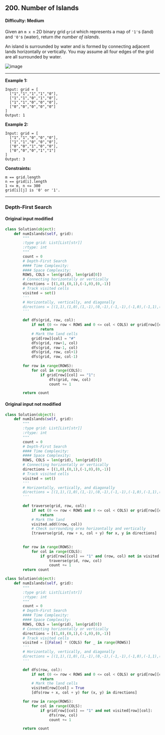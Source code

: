 ## 200. Number of Islands

#### Difficulty: Medium

Given an ```m x n``` 2D binary grid ```grid``` which represents a map of ```'1'```s (land) and ```'0'```s (water), return _the number of islands_.

An island is surrounded by water and is formed by connecting adjacent lands horizontally or vertically. You may assume all four edges of the grid are all surrounded by water.

![image](https://user-images.githubusercontent.com/35042430/206580128-1aa4a5fc-b0dd-499f-875f-c1fe534598c4.png)

---

__Example 1:__

```
Input: grid = [
  ["1","1","1","1","0"],
  ["1","1","0","1","0"],
  ["1","1","0","0","0"],
  ["0","0","0","0","0"]
]
Output: 1
```

__Example 2:__

```
Input: grid = [
  ["1","1","0","0","0"],
  ["1","1","0","0","0"],
  ["0","0","1","0","0"],
  ["0","0","0","1","1"]
]
Output: 3
```

__Constraints:__

```
m == grid.length
n == grid[i].length
1 <= m, n <= 300
grid[i][j] is '0' or '1'.
```

---

### Depth-First Search

#### Original input modified

```Python
class Solution(object):
    def numIslands(self, grid):
        """
        :type grid: List[List[str]]
        :rtype: int
        """        
        count = 0
        # Depth-First Search
        #### Time Complexity:
        #### Space Complexity:
        ROWS, COLS = len(grid), len(grid[0])
        # Connecting horizontally or vertically
        directions = [(1,0),(0,1),(-1,0),(0,-1)]
        # Track visited cells
        visited = set()
        '''
        # Horizontally, vertically, and diagonally
        directions = [(1,1),(1,0),(1,-1),(0,-1),(-1,-1),(-1,0),(-1,1),(0,1)]
        '''

        def dfs(grid, row, col):
            if not (0 <= row < ROWS and 0 <= col < COLS) or grid[row][col] != "1":
                return
            # Mark the land cells
            grid[row][col] = "#"
            dfs(grid, row+1, col)
            dfs(grid, row-1, col)
            dfs(grid, row, col+1)
            dfs(grid, row, col-1)
            
        for row in range(ROWS):
            for col in range(COLS):
                if grid[row][col] == "1":
                    dfs(grid, row, col)
                    count += 1

        return count
```

#### Original input not modified

```Python
class Solution(object):
    def numIslands(self, grid):
        """
        :type grid: List[List[str]]
        :rtype: int
        """        
        count = 0
        # Depth-First Search
        #### Time Complexity:
        #### Space Complexity:
        ROWS, COLS = len(grid), len(grid[0])
        # Connecting horizontally or vertically
        directions = [(1,0),(0,1),(-1,0),(0,-1)]
        # Track visited cells
        visited = set()
        '''
        # Horizontally, vertically, and diagonally
        directions = [(1,1),(1,0),(1,-1),(0,-1),(-1,-1),(-1,0),(-1,1),(0,1)]
        '''
        
        def traverse(grid, row, col):
            if not (0 <= row < ROWS and 0 <= col < COLS) or grid[row][col] != "1" or (row, col) in visited:
                return
            # Mark the land
            visited.add((row, col))
            # Check surrounding area horizontally and vertically
            [traverse(grid, row + x, col + y) for x, y in directions]
        
        
        for row in range(ROWS):
            for col in range(COLS):
                if grid[row][col] == "1" and (row, col) not in visited:
                    traverse(grid, row, col)
                    count += 1
        return count
```

```Python
class Solution(object):
    def numIslands(self, grid):
        """
        :type grid: List[List[str]]
        :rtype: int
        """        
        count = 0
        # Depth-First Search
        #### Time Complexity:
        #### Space Complexity:
        ROWS, COLS = len(grid), len(grid[0])
        # Connecting horizontally or vertically
        directions = [(1,0),(0,1),(-1,0),(0,-1)]
        # Track visited cells
        visited = [[False] * (COLS) for _ in range(ROWS)]
        '''
        # Horizontally, vertically, and diagonally
        directions = [(1,1),(1,0),(1,-1),(0,-1),(-1,-1),(-1,0),(-1,1),(0,1)]
        '''

        def dfs(row, col):
            if not (0 <= row < ROWS and 0 <= col < COLS) or grid[row][col] != "1" or visited[row][col]:
                return
            # Mark the land cells
            visited[row][col] = True
            [dfs(row + x, col + y) for (x, y) in directions]

        for row in range(ROWS):
            for col in range(COLS):
                if grid[row][col] == "1" and not visited[row][col]:
                    dfs(row, col)
                    count += 1

        return count
```

